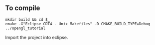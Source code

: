 ## To compile

```
mkdir build && cd $_
cmake -G"Eclipse CDT4 - Unix Makefiles" -D CMAKE_BUILD_TYPE=Debug ../opengl_tutorial
```
Import the project into eclipse. 
